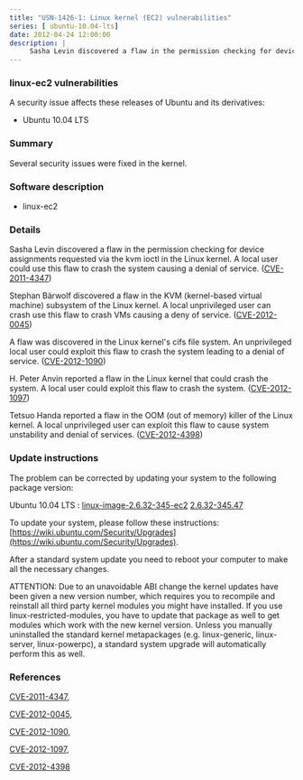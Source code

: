 ```yaml
---
title: "USN-1426-1: Linux kernel (EC2) vulnerabilities"
series: [ ubuntu-10.04-lts]
date: 2012-04-24 12:00:00
description: |
     Sasha Levin discovered a flaw in the permission checking for device assignments requested via the kvm ioctl in the Linux kernel. A local user could use this flaw to crash the system causing a denial of service. ([CVE-2011-4347](http://people.ubuntu.com/~ubuntu-security/cve/CVE-2011-4347))
--- 
```

 
### linux-ec2 vulnerabilities

A security issue affects these releases of Ubuntu and its derivatives:

* Ubuntu 10.04 LTS

### Summary

Several security issues were fixed in the kernel. 

### Software description

* linux-ec2 

### Details

 Sasha Levin discovered a flaw in the permission checking for device assignments requested via the kvm ioctl in the Linux kernel. A local user could use this flaw to crash the system causing a denial of service. ([CVE-2011-4347](http://people.ubuntu.com/~ubuntu-security/cve/CVE-2011-4347))

Stephan Bärwolf discovered a flaw in the KVM (kernel-based virtual machine) subsystem of the Linux kernel. A local unprivileged user can crash use this flaw to crash VMs causing a deny of service. ([CVE-2012-0045](http://people.ubuntu.com/~ubuntu-security/cve/CVE-2012-0045))

A flaw was discovered in the Linux kernel&#39;s cifs file system. An unprivileged local user could exploit this flaw to crash the system leading to a denial of service. ([CVE-2012-1090](http://people.ubuntu.com/~ubuntu-security/cve/CVE-2012-1090))

H. Peter Anvin reported a flaw in the Linux kernel that could crash the system. A local user could exploit this flaw to crash the system. ([CVE-2012-1097](http://people.ubuntu.com/~ubuntu-security/cve/CVE-2012-1097))

Tetsuo Handa reported a flaw in the OOM (out of memory) killer of the Linux kernel. A local unprivileged user can exploit this flaw to cause system unstability and denial of services. ([CVE-2012-4398](http://people.ubuntu.com/~ubuntu-security/cve/CVE-2012-4398)) 

### Update instructions

The problem can be corrected by updating your system to the following package version:

Ubuntu 10.04 LTS
 : [linux-image-2.6.32-345-ec2](https://launchpad.net/ubuntu/+source/linux-ec2) <span> [2.6.32-345.47](https://launchpad.net/ubuntu/+source/linux-ec2/2.6.32-345.47) </span> 

To update your system, please follow these instructions: [https://wiki.ubuntu.com/Security/Upgrades](https://wiki.ubuntu.com/Security/Upgrades).

After a standard system update you need to reboot your computer to make all the necessary changes.

ATTENTION: Due to an unavoidable ABI change the kernel updates have been given a new version number, which requires you to recompile and reinstall all third party kernel modules you might have installed. If you use linux-restricted-modules, you have to update that package as well to get modules which work with the new kernel version. Unless you manually uninstalled the standard kernel metapackages (e.g. linux-generic, linux-server, linux-powerpc), a standard system upgrade will automatically perform this as well. 

### References

 [CVE-2011-4347](http://people.ubuntu.com/~ubuntu-security/cve/CVE-2011-4347), 

 [CVE-2012-0045](http://people.ubuntu.com/~ubuntu-security/cve/CVE-2012-0045), 

 [CVE-2012-1090](http://people.ubuntu.com/~ubuntu-security/cve/CVE-2012-1090), 

 [CVE-2012-1097](http://people.ubuntu.com/~ubuntu-security/cve/CVE-2012-1097), 

 [CVE-2012-4398](http://people.ubuntu.com/~ubuntu-security/cve/CVE-2012-4398)
 
